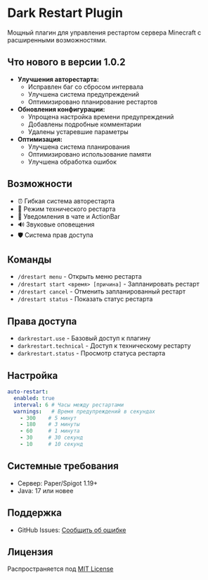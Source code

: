 # Dark Restart Plugin

Мощный плагин для управления рестартом сервера Minecraft с расширенными возможностями.

## Что нового в версии 1.0.2
- **Улучшения авторестарта:**
  - Исправлен баг со сбросом интервала
  - Улучшена система предупреждений
  - Оптимизировано планирование рестартов
- **Обновления конфигурации:**
  - Упрощена настройка времени предупреждений
  - Добавлены подробные комментарии
  - Удалены устаревшие параметры
- **Оптимизация:**
  - Улучшена система планирования
  - Оптимизировано использование памяти
  - Улучшена обработка ошибок

## Возможности
- ⏰ Гибкая система авторестарта
- 🔧 Режим технического рестарта
- 💬 Уведомления в чате и ActionBar
- 🔊 Звуковые оповещения
- 🛡️ Система прав доступа

## Команды
- `/drestart menu` - Открыть меню рестарта
- `/drestart start <время> [причина]` - Запланировать рестарт
- `/drestart cancel` - Отменить запланированный рестарт
- `/drestart status` - Показать статус рестарта

## Права доступа
- `darkrestart.use` - Базовый доступ к плагину
- `darkrestart.technical` - Доступ к техническому рестарту
- `darkrestart.status` - Просмотр статуса рестарта

## Настройка
```yaml
auto-restart:
  enabled: true
  interval: 6 # Часы между рестартами
  warnings:   # Время предупреждений в секундах
    - 300    # 5 минут
    - 180    # 3 минуты
    - 60     # 1 минута
    - 30     # 30 секунд
    - 10     # 10 секунд
```

## Системные требования
- Сервер: Paper/Spigot 1.19+
- Java: 17 или новее

## Поддержка
- GitHub Issues: [Сообщить об ошибке](https://github.com/AuitDarkness/DarkRestart/issues)


## Лицензия
Распространяется под [MIT License](LICENSE)
